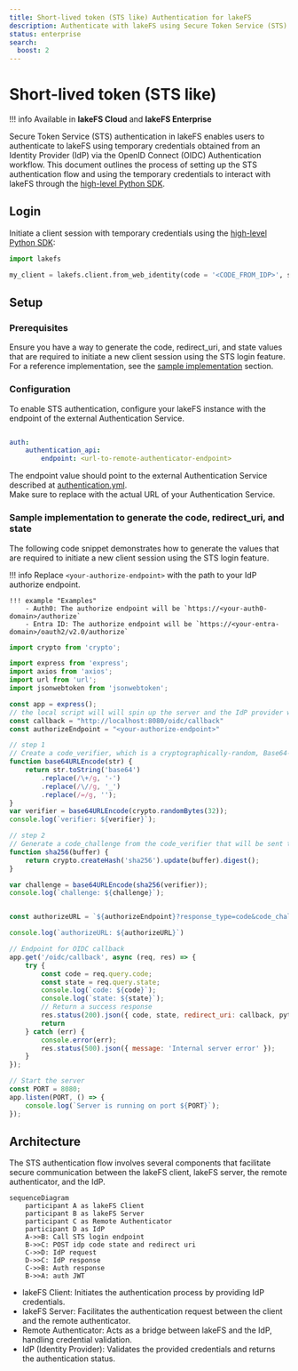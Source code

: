```yaml
---
title: Short-lived token (STS like) Authentication for lakeFS
description: Authenticate with lakeFS using Secure Token Service (STS) by leveraging a remote authenticator. This feature enables integration with Identity Providers (IdPs) for secure and efficient user authentication.
status: enterprise
search:
  boost: 2
---
```


# Short-lived token (STS like)

!!! info
    Available in **lakeFS Cloud** and **lakeFS Enterprise**<br/>

Secure Token Service (STS) authentication in lakeFS enables users to authenticate to lakeFS using temporary credentials obtained from an Identity Provider (IdP) via the OpenID Connect (OIDC) Authentication workflow.
This document outlines the process of setting up the STS authentication flow and using the temporary credentials to interact with lakeFS through the [high-level Python SDK](../integrations/python.md).

## Login

Initiate a client session with temporary credentials using the [high-level Python SDK](../integrations/python.md):

```python
import lakefs

my_client = lakefs.client.from_web_identity(code = '<CODE_FROM_IDP>', state = '<STATE_FROM_IDP>' , redirect_uri = '<URI_USED_FOR_REDIRECT_FROM_IDP>', ttl_seconds = 7200)
```

## Setup

### Prerequisites
Ensure you have a way to generate the code, redirect_uri, and state values that are required to initiate a new client session using the STS login feature.
For a reference implementation, see the [sample implementation](#sample-implementation-to-generate-the-code-redirect_uri-and-state) section.

### Configuration

To enable STS authentication, configure your lakeFS instance with the endpoint of the external Authentication Service.

```yaml

auth:
    authentication_api:
        endpoint: <url-to-remote-authenticator-endpoint>

```

The endpoint value should point to the external Authentication Service described at [authentication.yml](https://github.com/treeverse/lakeFS/blob/master/api/authentication.yml).    
Make sure to replace <url-to-remote-authenticator-endpoint> with the actual URL of your Authentication Service.


### Sample implementation to generate the code, redirect_uri, and state
The following code snippet demonstrates how to generate the values that are required to initiate a new client session using the STS login feature.

!!! info
    Replace `<your-authorize-endpoint>` with the path to your IdP authorize endpoint.  
    
    !!! example "Examples"
        - Auth0: The authorize endpoint will be `https://<your-auth0-domain>/authorize`  
        - Entra ID: The authorize endpoint will be `https://<your-entra-domain>/oauth2/v2.0/authorize`

```javascript
import crypto from 'crypto';

import express from 'express';
import axios from 'axios';
import url from 'url';
import jsonwebtoken from 'jsonwebtoken';

const app = express();
// the local script will will spin up the server and the IdP provider will return to this endpoint the response.
const callback = "http://localhost:8080/oidc/callback"
const authorizeEndpoint = "<your-authorize-endpoint>"

// step 1 
// Create a code_verifier, which is a cryptographically-random, Base64-encoded key that will eventually be sent to Auth0 to request tokens.
function base64URLEncode(str) {
    return str.toString('base64')
        .replace(/\+/g, '-')
        .replace(/\//g, '_')
        .replace(/=/g, '');
}
var verifier = base64URLEncode(crypto.randomBytes(32));
console.log(`verifier: ${verifier}`);

// step 2 
// Generate a code_challenge from the code_verifier that will be sent to Auth0 to request an authorization_code.
function sha256(buffer) {
    return crypto.createHash('sha256').update(buffer).digest();
}

var challenge = base64URLEncode(sha256(verifier));
console.log(`challenge: ${challenge}`);


const authorizeURL = `${authorizeEndpoint}?response_type=code&code_challenge=${challenge}&code_challenge_method=S256&client_id=${auth0ClientId}&redirect_uri=${callback}&scope=openid&state=${verifier}`

console.log(`authorizeURL: ${authorizeURL}`)

// Endpoint for OIDC callback
app.get('/oidc/callback', async (req, res) => {
    try {
        const code = req.query.code;
        const state = req.query.state;
        console.log(`code: ${code}`);
        console.log(`state: ${state}`);
        // Return a success response
        res.status(200).json({ code, state, redirect_uri: callback, python-cmd: `lakefs.client.from_web_identity(code = ${code} redirect_uri = ${callback} state = ${state}, ttl_seconds = 7200) ` });
        return
    } catch (err) {
        console.error(err);
        res.status(500).json({ message: 'Internal server error' });
    }
});

// Start the server
const PORT = 8080;
app.listen(PORT, () => {
    console.log(`Server is running on port ${PORT}`);
});
```


## Architecture

The STS authentication flow involves several components that facilitate secure communication between the lakeFS client, lakeFS server, the remote authenticator, and the IdP.

```mermaid
sequenceDiagram
    participant A as lakeFS Client
    participant B as lakeFS Server
    participant C as Remote Authenticator
    participant D as IdP
    A->>B: Call STS login endpoint
    B->>C: POST idp code state and redirect uri
    C->>D: IdP request
    D->>C: IdP response
    C->>B: Auth response
    B->>A: auth JWT
```

- lakeFS Client: Initiates the authentication process by providing IdP credentials.
- lakeFS Server: Facilitates the authentication request between the client and the remote authenticator.
- Remote Authenticator: Acts as a bridge between lakeFS and the IdP, handling credential validation.
- IdP (Identity Provider): Validates the provided credentials and returns the authentication status.

